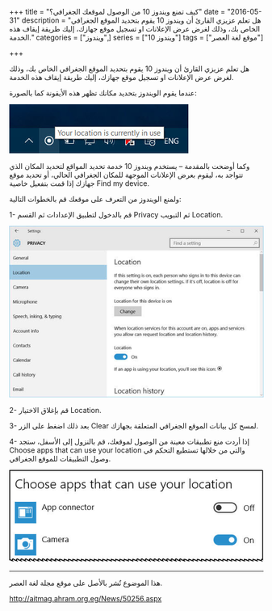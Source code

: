 +++
title = "كيف تمنع ويندوز 10 من الوصول لموقعك الجغرافي؟"
date = "2016-05-31"
description = "هل تعلم عزيزي القارئ أن ويندوز 10 يقوم بتحديد الموقع الجغرافي الخاص بك، وذلك لغرض عرض الإعلانات او تسجيل موقع جهازك، إليك طريقة إيقاف هذه الخدمة."
categories = ["ويندوز",]
series = ["ويندوز 10"]
tags = ["موقع لغة العصر"]

+++

هل تعلم عزيزي القارئ أن ويندوز 10 يقوم بتحديد الموقع الجغرافي الخاص بك، وذلك لغرض عرض الإعلانات او تسجيل موقع جهازك، إليك طريقة إيقاف هذه الخدمة.

عندما يقوم الويندوز بتحديد مكانك تظهر هذه الأيقونة كما بالصورة:

![1](images/2016-636003035420635793-63.jpg)

وكما أوضحت بالمقدمة – يستخدم ويندوز 10 خدمة تحديد المواقع لتحديد المكان الذي تتواجد به، ليقوم بعرض الإعلانات الموجهة للمكان الجغرافي الحالي، أو تحديد موقع جهازك إذا قمت بتفعيل خاصية Find my device.

ولمنع الويندوز من التعرف على موقعك قم بالخطوات التالية:

1- قم بالدخول لتطبيق الإعدادات ثم القسم Privacy ثم التبويب Location.

![2](images/2016-636003035510336368-33.jpg)

2- قم بإغلاق الاختيار Location.

3- بعد ذلك اضغط على الزر Clear لمسح كل بيانات الموقع الجغرافي المتعلقة بجهازك.

4- إذا أردت منع تطبيقات معينة من الوصول لموقعك، قم بالنزول إلى الأسفل، ستجد Choose apps that can use your location والتي من خلالها تستطيع التحكم في وصول التطبيقات للموقع الجغرافي.

![3](images/2016-636003035622657088-265.jpg)

---
هذا الموضوع نٌشر باﻷصل على موقع مجلة لغة العصر.

http://aitmag.ahram.org.eg/News/50256.aspx